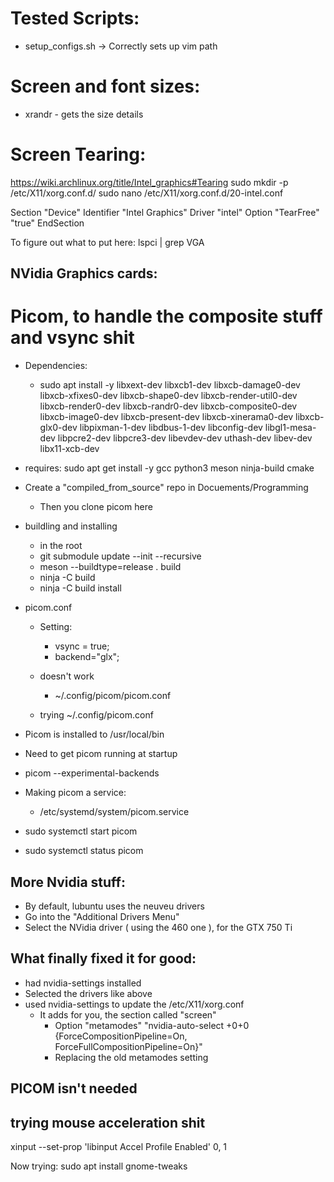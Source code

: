 # Tested Scripts:
* setup_configs.sh -> Correctly sets up vim path

# Screen and font sizes:
* xrandr - gets the size details

# Screen Tearing:
https://wiki.archlinux.org/title/Intel_graphics#Tearing
sudo mkdir -p /etc/X11/xorg.conf.d/
sudo nano /etc/X11/xorg.conf.d/20-intel.conf

Section "Device"
   Identifier  "Intel Graphics"
   Driver      "intel"
   Option      "TearFree"    "true"
EndSection

To figure out what to put here:
lspci | grep VGA

## NVidia Graphics cards:
# Picom, to handle the composite stuff and vsync shit

* Dependencies:
    * sudo apt install -y libxext-dev libxcb1-dev libxcb-damage0-dev libxcb-xfixes0-dev libxcb-shape0-dev libxcb-render-util0-dev libxcb-render0-dev libxcb-randr0-dev libxcb-composite0-dev libxcb-image0-dev libxcb-present-dev libxcb-xinerama0-dev libxcb-glx0-dev libpixman-1-dev libdbus-1-dev libconfig-dev libgl1-mesa-dev libpcre2-dev libpcre3-dev libevdev-dev uthash-dev libev-dev libx11-xcb-dev

* requires: sudo apt get install -y gcc python3 meson ninja-build cmake
 
* Create a "compiled_from_source" repo in Docuements/Programming
    * Then you clone picom here

* buildling and installing
    * in the root
    * git submodule update --init --recursive
    * meson --buildtype=release . build
    * ninja -C build
    * ninja -C build install

* picom.conf
    * Setting:
        * vsync = true;
        * backend="glx";
    * doesn't work
        * ~/.config/picom/picom.conf

    * trying ~/.config/picom.conf

* Picom is installed to /usr/local/bin

* Need to get picom running at startup
* picom --experimental-backends

* Making picom a service:
    * /etc/systemd/system/picom.service

* sudo systemctl start picom 
* sudo systemctl status picom 

## More Nvidia stuff:
* By default, lubuntu uses the neuveu drivers
* Go into the "Additional Drivers Menu"
* Select the NVidia driver ( using the 460 one ), for the GTX 750 Ti

## What finally fixed it for good:
* had nvidia-settings installed
* Selected the drivers like above
* used nvidia-settings to update the /etc/X11/xorg.conf
    * It adds for you, the section called "screen"
        * Option "metamodes" "nvidia-auto-select +0+0 {ForceCompositionPipeline=On, ForceFullCompositionPipeline=On}"
        * Replacing the old metamodes setting

## PICOM isn't needed

## trying mouse acceleration shit
xinput --set-prop <device id> 'libinput Accel Profile Enabled' 0, 1

Now trying:
sudo apt install gnome-tweaks
